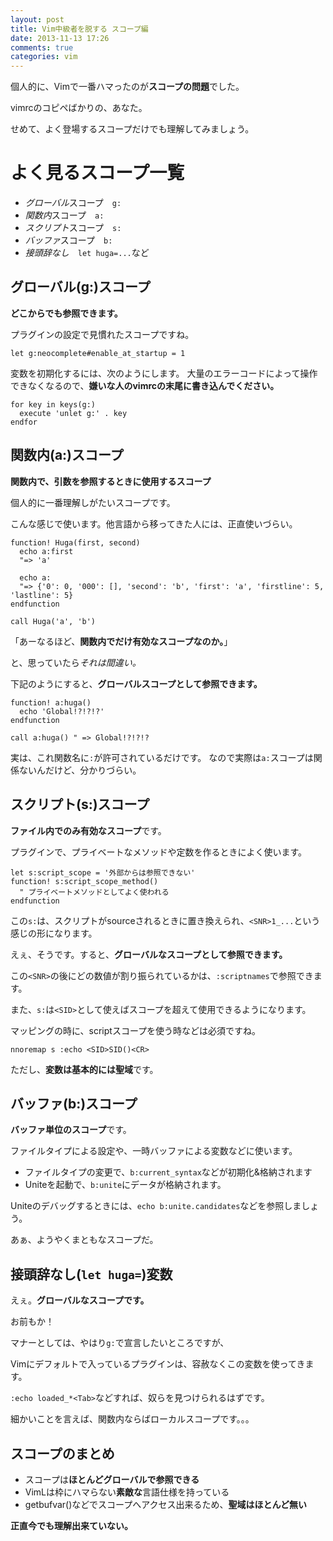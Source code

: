 ```yaml
---
layout: post
title: Vim中級者を脱する スコープ編
date: 2013-11-13 17:26
comments: true
categories: vim
---
```


個人的に、Vimで一番ハマったのが**スコープの問題**でした。

vimrcのコピペばかりの、あなた。

せめて、よく登場するスコープだけでも理解してみましょう。

# よく見るスコープ一覧

- *グローバル*スコープ　`g:`
- *関数内*スコープ　`a:`
- *スクリプト*スコープ　`s:`
- *バッファ*スコープ　`b:`
- *接頭辞なし*　`let huga=...`など

## グローバル(g:)スコープ

**どこからでも参照できます。**

プラグインの設定で見慣れたスコープですね。

`let g:neocomplete#enable_at_startup = 1`

変数を初期化するには、次のようにします。
大量のエラーコードによって操作できなくなるので、**嫌いな人のvimrcの末尾に書き込んでください。**

```vim
for key in keys(g:)
  execute 'unlet g:' . key
endfor
```


## 関数内(a:)スコープ

**関数内で、引数を参照するときに使用するスコープ**

個人的に一番理解しがたいスコープです。

こんな感じで使います。他言語から移ってきた人には、正直使いづらい。

```
function! Huga(first, second)
  echo a:first
  "=> 'a'

  echo a:
  "=> {'0': 0, '000': [], 'second': 'b', 'first': 'a', 'firstline': 5, 'lastline': 5}
endfunction

call Huga('a', 'b')
```

「あーなるほど、**関数内でだけ有効なスコープなのか。**」

と、思っていたら*それは間違い。*


下記のようにすると、**グローバルスコープとして参照できます。**

```vim
function! a:huga()
  echo 'Global!?!?!?'
endfunction

call a:huga() " => Global!?!?!?
```

実は、これ関数名に`:`が許可されているだけです。
なので実際は`a:`スコープは関係ないんだけど、分かりづらい。

## スクリプト(s:)スコープ

**ファイル内でのみ有効なスコープ**です。

プラグインで、プライベートなメソッドや定数を作るときによく使います。

```vim
let s:script_scope = '外部からは参照できない'
function! s:script_scope_method()
  " プライベートメソッドとしてよく使われる
endfunction
```

この`s:`は、スクリプトがsourceされるときに置き換えられ、`<SNR>1_...`という感じの形になります。

えぇ、そうです。すると、**グローバルなスコープとして参照できます。**

この`<SNR>`の後にどの数値が割り振られているかは、`:scriptnames`で参照できます。


また、`s:`は`<SID>`として使えばスコープを超えて使用できるようになります。

マッピングの時に、scriptスコープを使う時などは必須ですね。

```vim
nnoremap s :echo <SID>SID()<CR>
```

ただし、**変数は基本的には聖域**です。

## バッファ(b:)スコープ

**バッファ単位のスコープ**です。

ファイルタイプによる設定や、一時バッファによる変数などに使います。

- ファイルタイプの変更で、`b:current_syntax`などが初期化&格納されます
- Uniteを起動で、`b:unite`にデータが格納されます。

Uniteのデバッグするときには、`echo b:unite.candidates`などを参照しましょう。

あぁ、ようやくまともなスコープだ。

## 接頭辞なし(`let huga=`)変数

えぇ。**グローバルなスコープです。**

お前もか！


マナーとしては、やはり`g:`で宣言したいところですが、

Vimにデフォルトで入っているプラグインは、容赦なくこの変数を使ってきます。

`:echo loaded_*<Tab>`などすれば、奴らを見つけられるはずです。

細かいことを言えば、関数内ならばローカルスコープです。。。


## スコープのまとめ

- スコープは**ほとんどグローバルで参照できる**
- VimLは枠にハマらない**素敵な**言語仕様を持っている
- getbufvar()などでスコープへアクセス出来るため、**聖域はほとんど無い**


**正直今でも理解出来ていない。**
